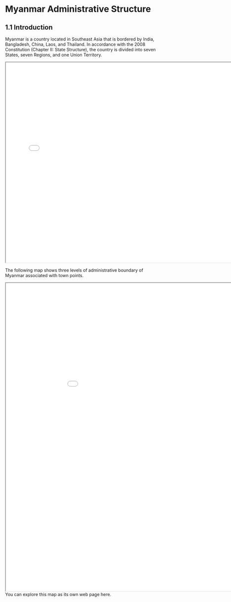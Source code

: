 # Myanmar Administrative Structure 

## 1.1 Introduction

Myanmar is a country located in Southeast Asia that is bordered by India, Bangladesh, China, Laos, and Thailand. In accordance with the 2008 Constitution (Chapter II: State Structure), the country is divided into seven States, seven Regions, and one Union Territory. 

<iframe src="myan_admin.png" height="650" width="750"></iframe>

The following map shows three levels of administrative boundary of Myanmar associated with town points.

<iframe src="myan_admin_Bound.html" height="1000" width="1000"></iframe>
You can explore this map as its own web page here.
